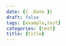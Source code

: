 ```yaml
---
date: {{ .Date }}
draft: false
tags: [example,test]
categories: [test]
title: {title}
---
```

<!--
tags:example,test,プログラミング,RaspberryPi,Linux,Arduino,電子工作
categories:example,Arduino,RaspberryPi,Python,電子工作
-->
